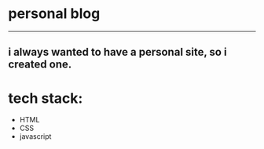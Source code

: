 # personal blog
------
i always wanted to have a personal site, so i created one.
------
# tech stack:
- HTML
- CSS
- javascript